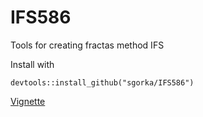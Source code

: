 
# IFS586

Tools for creating fractas method IFS

Install with 
```
devtools::install_github("sgorka/IFS586")
```

[Vignette](./vignettes/IFS_vignette.html)

